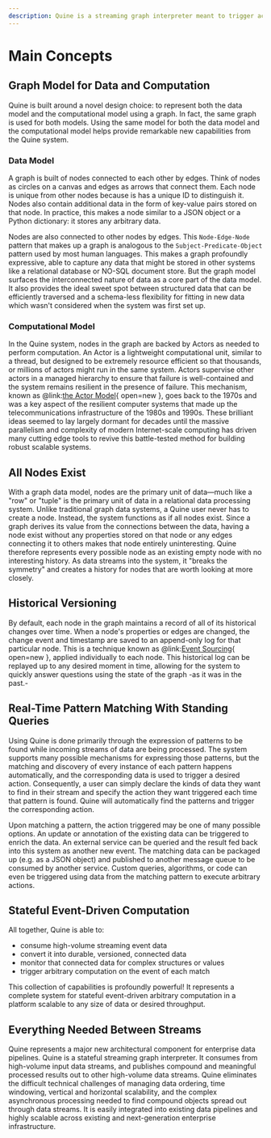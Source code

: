 ```yaml
---
description: Quine is a streaming graph interpreter meant to trigger actions in real-time based on complex patterns pulled from high-volume streaming data
---
```

# Main Concepts

## Graph Model for Data and Computation

Quine is built around a novel design choice: to represent both the data model and the computational model using a graph. In fact, the same graph is used for both models. Using the same model for both the data model and the computational model helps provide remarkable new capabilities from the Quine system.

### Data Model

A graph is built of nodes connected to each other by edges. Think of nodes as circles on a canvas and edges as arrows that connect them. Each node is unique from other nodes because is has a unique ID to distinguish it. Nodes also contain additional data in the form of key-value pairs stored on that node. In practice, this makes a node similar to a JSON object or a Python dictionary: it stores any arbitrary data.

Nodes are also connected to other nodes by edges. This `Node-Edge-Node` pattern that makes up a graph is analogous to the `Subject-Predicate-Object` pattern used by most human languages. This makes a graph profoundly expressive, able to capture any data that might be stored in other systems like a relational database or NO-SQL document store. But the graph model surfaces the interconnected nature of data as a core part of the data model. It also provides the ideal sweet spot between structured data that can be efficiently traversed and a schema-less flexibility for fitting in new data which wasn't considered when the system was first set up.

<!--
For advice on getting started modeling your data in a graph, see: [Modeling Data in a Graph](../getting-started/modeling-data-in-a-graph.md)
-->

### Computational Model

In the Quine system, nodes in the graph are backed by Actors as needed to perform computation. An Actor is a lightweight computational unit, similar to a thread, but designed to be extremely resource efficient so that thousands, or millions of actors might run in the same system. Actors supervise other actors in a managed hierarchy to ensure that failure is well-contained and the system remains resilient in the presence of failure. This mechanism, known as @link:[the Actor Model](https://en.wikipedia.org/wiki/Actor-model){ open=new }, goes back to the 1970s and was a key aspect of the resilient computer systems that made up the telecommunications infrastructure of the 1980s and 1990s. These brilliant ideas seemed to lay largely dormant for decades until the massive parallelism and complexity of modern Internet-scale computing has driven many cutting edge tools to revive this battle-tested method for building robust scalable systems.

## All Nodes Exist

With a graph data model, nodes are the primary unit of data—much like a "row" or "tuple" is the primary unit of data in a relational data processing system. Unlike traditional graph data systems, a Quine user never has to create a node. Instead, the system functions as if all nodes exist. Since a graph derives its value from the connections between the data, having a node exist without any properties stored on that node or any edges connecting it to others makes that node entirely uninteresting. Quine therefore represents every possible node as an existing empty node with no interesting history. As data streams into the system, it "breaks the symmetry" and creates a history for nodes that are worth looking at more closely.

## Historical Versioning

By default, each node in the graph maintains a record of all of its historical changes over time. When a node's properties or edges are changed, the change event and timestamp are saved to an append-only log for that particular node. This is a technique known as @link:[Event Sourcing](https://martinfowler.com/eaaDev/EventSourcing.html){ open=new }, applied individually to each node. This historical log can be replayed up to any desired moment in time, allowing for the system to quickly answer questions using the state of the graph -as it was in the past.-

## Real-Time Pattern Matching With Standing Queries

Using Quine is done primarily through the expression of patterns to be found while incoming streams of data are being processed. The system supports many possible mechanisms for expressing those patterns, but the matching and discovery of every instance of each pattern happens automatically, and the corresponding data is used to trigger a desired action. Consequently, a user can simply declare the kinds of data they want to find in their stream and specify the action they want triggered each time that pattern is found. Quine will automatically find the patterns and trigger the corresponding action.

Upon matching a pattern, the action triggered may be one of many possible options. An update or annotation of the existing data can be triggered to enrich the data. An external service can be queried and the result fed back into this system as another new event. The matching data can be packaged up (e.g. as a JSON object) and published to another message queue to be consumed by another service. Custom queries, algorithms, or code can even be triggered using data from the matching pattern to execute arbitrary actions.


## Stateful Event-Driven Computation

All together, Quine is able to: 

- consume high-volume streaming event data
- convert it into durable, versioned, connected data
- monitor that connected data for complex structures or values
- trigger arbitrary computation on the event of each match

This collection of capabilities is profoundly powerful! It represents a complete system for stateful event-driven arbitrary computation in a platform scalable to any size of data or desired throughput.


## Everything Needed Between Streams

Quine represents a major new architectural component for enterprise data pipelines. Quine is a stateful streaming graph interpreter. It consumes from high-volume input data streams, and publishes compound and meaningful processed results out to other high-volume data streams. Quine eliminates the difficult technical challenges of managing data ordering, time windowing, vertical and horizontal scalability, and the complex asynchronous processing needed to find compound objects spread out through data streams. It is easily integrated into existing data pipelines and highly scalable across existing and next-generation enterprise infrastructure.
